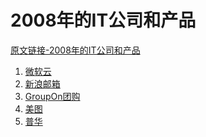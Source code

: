 # 2008年的IT公司和产品

[原文链接-2008年的IT公司和产品](https://www.it-this-year.com/2020/01/22/54)

1. [微软云]()
2. [新浪邮箱]()
3. [GroupOn团购](https://www.it-this-year.com/2020/04/23/260)
4. [美图](https://www.it-this-year.com/2020/04/24/303)
5. [普华](https://www.it-this-year.com/2020/05/12/552)
